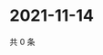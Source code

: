 # 2021-11-14

共 0 条

<!-- BEGIN WEIBO -->
<!-- 最后更新时间 Sun Nov 14 2021 09:57:58 GMT+0800 (China Standard Time) -->

<!-- END WEIBO -->
